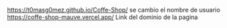https://t0masg0mez.github.io/Coffe-Shop/
se cambio el nombre de usuario
https://coffe-shop-mauve.vercel.app/ 
Link del dominio de la pagina
